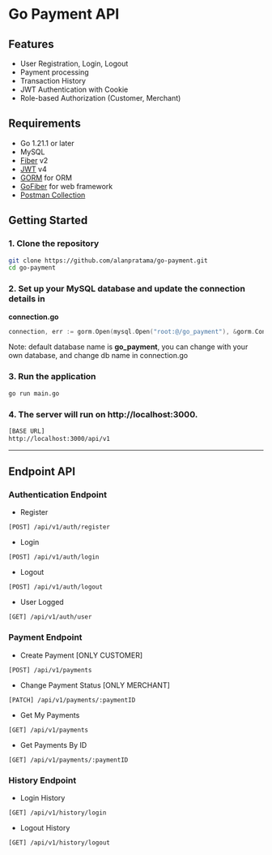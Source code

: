 # Go Payment API
## Features

- User Registration, Login, Logout
- Payment processing
- Transaction History
- JWT Authentication with Cookie
- Role-based Authorization (Customer, Merchant)

## Requirements

- Go 1.21.1 or later
- MySQL
- [Fiber](https://gofiber.io/) v2
- [JWT](https://github.com/dgrijalva/jwt-go) v4
- [GORM](https://gorm.io/) for ORM
- [GoFiber](https://gofiber.io/) for web framework
- [Postman Collection](https://github.com/AlanPratama/go-payment/blob/main/Go%20Payment%20API.postman_collection.json)

## Getting Started

### 1. Clone the repository

```bash
git clone https://github.com/alanpratama/go-payment.git
cd go-payment
```

### 2. Set up your MySQL database and update the connection details in
**connection.go**
```go
connection, err := gorm.Open(mysql.Open("root:@/go_payment"), &gorm.Config{})
```
Note: default database name is **go_payment**, you can change with your own database, and change db name in connection.go

### 3. Run the application

```bash
go run main.go
```

### 4. The server will run on http://localhost:3000.

```bash
[BASE URL]
http://localhost:3000/api/v1
```

***

## Endpoint API

### Authentication Endpoint
- Register
```
[POST] /api/v1/auth/register
```
- Login
```
[POST] /api/v1/auth/login
```
- Logout
```
[POST] /api/v1/auth/logout
```
- User Logged
```
[GET] /api/v1/auth/user
```

### Payment Endpoint
- Create Payment [ONLY CUSTOMER]
```
[POST] /api/v1/payments
```

- Change Payment Status [ONLY MERCHANT]
```
[PATCH] /api/v1/payments/:paymentID
```

- Get My Payments
```
[GET] /api/v1/payments
```

- Get Payments By ID
```
[GET] /api/v1/payments/:paymentID
```

### History Endpoint
- Login History
```
[GET] /api/v1/history/login
```

- Logout History
```
[GET] /api/v1/history/logout
```

